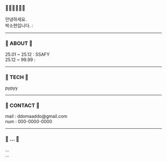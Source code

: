 <!-- ## Hi there 👋

<!--
**sohyeon06/sohyeon06** is a ✨ _special_ ✨ repository because its `README.md` (this file) appears on your GitHub profile.

Here are some ideas to get you started:

- 🔭 I’m currently working on ...
- 🌱 I’m currently learning ...
- 👯 I’m looking to collaborate on ...
- 🤔 I’m looking for help with ...
- 💬 Ask me about ...
- 📫 How to reach me: ...
- 😄 Pronouns: ...
- ⚡ Fun fact: ...
--> 


<!--  처음 설정해보기기 -->
<!-- <p align="left">안녕하세요. <br>박소현입니다.</p>

###

<p align="left"></p>

###

<p align="left">ABOUT<br><br> 25.01 ~ 25.12  :   SSAFY <br> 25.12 ~ 99.99  :</p>

###

<p align="left">TECH<br><br>pypyy</p>

###

<p align="left">CONTACT<br><br>mail : ddomaaddo@gmail.com<br>num : 000-0000-0000</p>

### -->


<!-- 구역 줄 넣어보기 
<p align="left">안녕하세요. <br>박소현입니다.</p>

<hr>

<p align="left">ABOUT<br><br> 25.01 ~ 25.12  :   SSAFY <br> 25.12 ~ 99.99  :</p>

<hr>

<p align="left">TECH<br><br>pypyy</p>

<hr>

<p align="left">CONTACT<br><br>mail : ddomaaddo@gmail.com<br>num : 000-0000-0000</p> -->



<!-- 항목명 볼드체, 크기 키우기  -->

<!-- <p align="left"> 🥔🎀👀👃👄🥔 안녕하세요. <br>박소현입니다.</p> -->

<h3 align="left">🥔🎀👀👃👄🥔 </h3>
<p align="left">안녕하세요. <br> 박소현입니다.  :</p>


<hr>




<h3 align="left">🎀 ABOUT 🎀</h3>
<p align="left">25.01 ~ 25.12  :   SSAFY <br> 25.12 ~ 99.99  :</p>

<hr>

<h3 align="left">👀 TECH 👀</h3>
<p align="left">pypyy</p>

<hr>

<h3 align="left">👃 CONTACT 👃</h3>
<p align="left">mail : ddomaaddo@gmail.com<br>num : 000-0000-0000</p>

<hr>

<h3 align="left">👄 ... 👄</h3>
<p align="left">...<br>...</p>